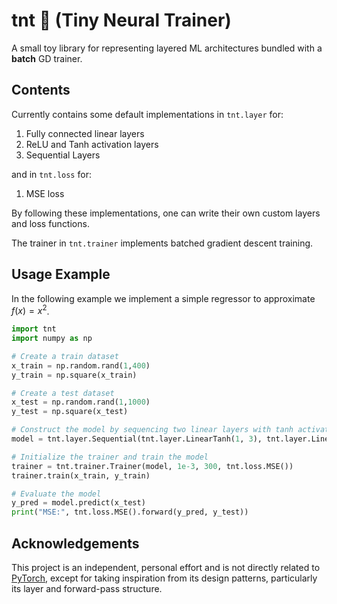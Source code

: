 # tnt 🧨 (Tiny Neural Trainer)
A small toy library for representing layered ML architectures bundled with a **batch** GD trainer.

## Contents 
Currently contains some default implementations in `tnt.layer` for:
1. Fully connected linear layers
2. ReLU and Tanh activation layers
3. Sequential Layers

and in `tnt.loss` for:
1. MSE loss

By following these implementations, one can write their own custom layers and loss functions.

The trainer in `tnt.trainer` implements batched gradient descent training.

## Usage Example

In the following example we implement a simple regressor to approximate $f(x) = x^2$.
```python
import tnt
import numpy as np

# Create a train dataset
x_train = np.random.rand(1,400)
y_train = np.square(x_train)

# Create a test dataset
x_test = np.random.rand(1,1000)
y_test = np.square(x_test)

# Construct the model by sequencing two linear layers with tanh activation
model = tnt.layer.Sequential(tnt.layer.LinearTanh(1, 3), tnt.layer.LinearTanh(3,1)) 

# Initialize the trainer and train the model
trainer = tnt.trainer.Trainer(model, 1e-3, 300, tnt.loss.MSE())
trainer.train(x_train, y_train) 

# Evaluate the model
y_pred = model.predict(x_test)
print("MSE:", tnt.loss.MSE().forward(y_pred, y_test))
```

## Acknowledgements
This project is an independent, personal effort and is not directly related to [PyTorch](https://github.com/pytorch/pytorch), except for taking inspiration from its design patterns, particularly its layer and forward-pass structure.
